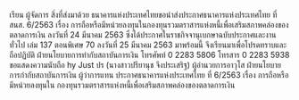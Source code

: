 เรียน ผู้จัดการ
สิ่งที่ส่งมาด้วย
ธนาคารแห่งประเทศไทยขอนำส่งประกาศธนาคารแห่งประเทศไทย ที่ สนส. 6/2563 เรื่อง
การถือหรือมีหน่วยลงทุนในกองทุนรวมตราสารแห่งหนี้เพื่อเสริมสภาพคล่องของตลาดการเงิน ลงวันที่
24 มีนาคม 2563 ซึ่งได้ประกาศในราชกิจจานุเบกษาฉบับประกาศและงานทั่วไป เล่ม 137 ตอนพิเศษ 70
ลงวันที่ 25 มีนาคม 2563 มาพร้อมนี้
จึงเรียนมาเพื่อโปรดทราบและถือปฏิบัติ
ฝ่ายนโยบายการทํากับสถาบันการเงิน
โทรศัพท์ 0 2283 5806
โทรสาร 0 2283 5938
ขอแสดงความนับถือ
hy Just
ปร
(นางสาวปรียานุช จึงประเสริฐ)
ผู้อำนวยการอาวุโส ฝ่ายนโยบายการกำกับสถาบันการเงิน
ผู้ว่าการแทน
ประกาศธนาคารแห่งประเทศไทย ที่ 6/2563 เรื่อง การถือหรือมีหน่วยลงทุนใน
กองทุนรวมตราสารแห่งหนี้เพื่อเสริมสภาพคล่องของตลาดการเงิน

